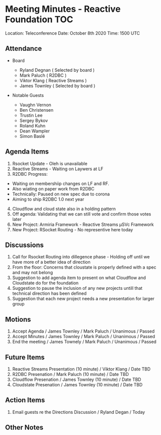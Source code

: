 # Meeting Minutes - Reactive Foundation TOC

Location: Teleconference
Date: October 8th 2020
Time: 1500 UTC

## Attendance
- Board
  -  Ryland Degnan ( Selected by board )
  -  Mark Paluch ( R2DBC )
  -  Viktor Klang ( Reactive Streams )
  -  James Townley ( Selected by board )

- Notable Guests
  -  Vaughn Vernon
  -  Ben Christensen
  -  Trustin Lee
  -  Sergey Bykov
  -  Roland Kuhn
  -  Dean Wampler
  -  Simon Baslé

## Agenda Items
1. Rsocket Update - Oleh is unavailable
1. Reactive Streams - Waiting on Laywers at LF
1. R2DBC Progress:
  - Waiting on membershiip changes on LF and RF. 
  - Also wiating on paper work from R2DBC
  - Technically: Paused on new spec due to corona
  - Aiming to ship R2DBC 1.0 next year
4. Cloudflow and cloud state also in a holding pattern
1. Off agenda: Validating that we can still vote and confirm those votes later
1. New Project: Armiria Framework - Reactive Streams µSVc Framework
1. New Project: RSocket Routing - No representive here today

## Discussions
1. Call for Rsocket Routing into dillegence phase - Holding off until we have more of a better idea of direction
2. From the floor: Concerns that cloustate is properly defined with a spec and may not belong 
3. Suggestion to add agenda item to present on what Cloudflow and Cloudstate do for the foundation
4. Suggestion to pause the inclusion of any new projects untill that technical direction has been defined
5. Suggestion that each new project needs a new presentation for larger group

## Motions
1. Accept Agenda / James Townley / Mark Paluch / Unanimous / Passed
1. Accept Minutes / James Townley / Mark Paluch / Unanimous / Passed
1. End the meeting / James Townely / Mark Paluch / Unanimous / Passed

## Future Items
1. Reactive Streams Presentation (10 minute) / Viktor Klang / Date TBD
1. R2DBC Presenation / Mark Paluch (10 minute) / Date TBD
1. Cloudflow Presenation / James Townley (10 minute) / Date TBD
1. Cloudstate Presenation / James Townley (10 minute) / Date TBD

## Action Items
1. Email guests re the Directions Discussion / Ryland Degan / Today

## Other Notes
